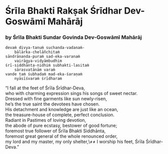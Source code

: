 # Śrīla Bhakti Rakṣak Śrīdhar Dev-Goswāmī Mahārāj

### by Śrīla Bhakti Sundar Govinda Dev-Goswāmī Mahārāj

    devaṁ divya-tanuṁ suchanda-vadanaṁ-
        bālārka-chelāñchitaṁ  
    sāndrānanda-puraṁ sad-eka-varanaṁ
        vairāgya-vidyāmbudhim  
    śrī-siddhānta-nidhiṁ subhakti-lasitaṁ
        sārasvatānām varaṁ 
    vande taṁ śubhadaṁ mad-eka-śaraṇaṁ
        nyāsīśvaraṁ śrīdharam

“I fall at the feet of Śrīla Śrīdhar-Deva,\
who with charming expression sings his songs of sweet nectar.\
Dressed with fine garments like sun newly-risen,\
he’s the true saint the devotees have chosen.\
His detachment and knowledge are just like an ocean,\
the treasure-house of complete, perfect conclusion.\
Radiant in Pastimes of loving devotion,\
the abode of pure ecstasy, bestower of good fortune;\
foremost true follower of Śrīla Bhakti Siddhānta,\
foremost great general of the whole renounced order,\
my lord and my master, my only shelter,\≠≠
I worship his feet, Śrīla Śrīdhar-Deva.”

